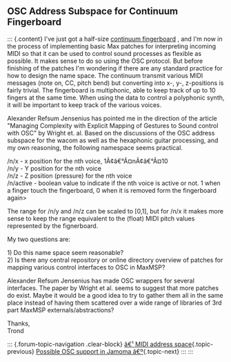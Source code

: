 ## OSC Address Subspace for Continuum Fingerboard

::: {.content}
I\'ve just got a half-size [continuum
fingerboard](http://www.hakenaudio.com/Continuum/) , and I\'m now in the
process of implementing basic Max patches for interpreting incoming MIDI
so that it can be used to control sound processes as flexible as
possible. It makes sense to do so using the OSC protocol. But before
finishing of the patches I\'m wondering if there are any standard
practice for how to design the name space. The continuum transmit
various MIDI messages (note on, CC, pitch bend) but converting into x-,
y-, z-positions is fairly trivial. The fingerboard is multiphonic, able
to keep track of up to 10 fingers at the same time. When using the data
to control a polyphonic synth, it will be important to keep track of the
various voices.

Alexander Refsum Jensenius has pointed me in the direction of the
article \"Managing Complexity with Explicit Mapping of Gestures to Sound
control with OSC\" by Wright et. al. Based on the discussions of the OSC
address subspace for the wacom as well as the hexaphonic guitar
processing, and my own reasoning, the following namespace seems
practical.

/n/x - x position for the nth voice, 1Ã¢â€°Â¤nÃ¢â€°Â¤10\
/n/y - Y position for the nth voice\
/n/z - Z position (pressure) for the nth voice\
/n/active - boolean value to indicate if the nth voice is active or not.
1 when a finger touch the fingerboard, 0 when it is removed form the
fingerboard again\>

The range for /n/y and /n/z can be scaled to \[0,1\], but for /n/x it
makes more sense to keep the range equivalent to the (float) MIDI pitch
values represented by the fignerboard.

My two questions are:

1\) Do this name space seem reasonable?\
2) Is there any central repository or online directory overview of
patches for mapping various control interfaces to OSC in MaxMSP?

Alexander Refsum Jensenius has made OSC wrappers for several interfaces.
The paper by Wright et al. seems to suggest that more patches do exist.
Maybe it would be a good idea to try to gather them all in the same
place instead of having them scattered over a wide range of libraries of
3rd part MaxMSP externals/abstractions?

Thanks,\
Trond

::: {.forum-topic-navigation .clear-block}
[â€¹ MIDI address
space](topic/97 "Go to previous forum topic"){.topic-previous} [Possible
OSC support in Jamoma
â€º](topic/73 "Go to next forum topic"){.topic-next}
:::
:::
